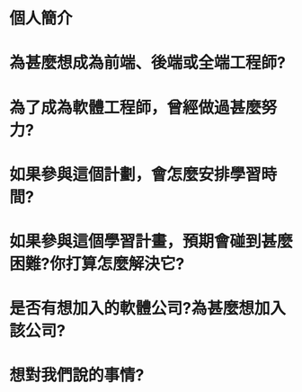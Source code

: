 # 個人簡介

# 為甚麼想成為前端、後端或全端工程師?

# 為了成為軟體工程師，曾經做過甚麼努力?

# 如果參與這個計劃，會怎麼安排學習時間?

# 如果參與這個學習計畫，預期會碰到甚麼困難?你打算怎麼解決它?

# 是否有想加入的軟體公司?為甚麼想加入該公司?

# 想對我們說的事情?
